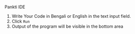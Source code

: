 Pankti IDE

1. Write Your Code in Bengali or English in the text input field.
2. Click `Run`
3. Output of the program will be visible in the bottom area
